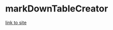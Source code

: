 ﻿# markDownTableCreator
 [link to site](https://luismiguelrodriguez.github.io/markDownTableCreator/)
